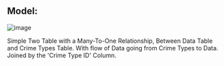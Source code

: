 ## Model:

![image](https://github.com/mfernandezcean/Crime_Report/assets/105746149/076238df-6831-46b7-9a02-1a929b710766)

Simple Two Table with a Many-To-One Relationship, Between Data Table and Crime Types Table. With flow of Data going from Crime Types to Data. Joined by the 'Crime Type ID' Column.
